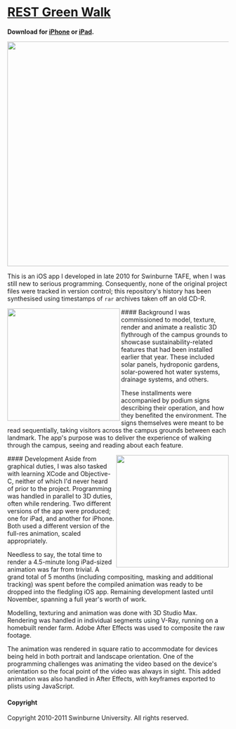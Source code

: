 [REST Green Walk]
=================

**Download for [iPhone] or [iPad].**

<a href="https://vimeo.com/141249918"><img src="https://raw.githubusercontent.com/Alhadis/REST-GreenWalk/static/watch-video.png" width="512" /></a>

This is an iOS app I developed in late 2010 for Swinburne TAFE, when I was still new to serious programming. Consequently, none of the original project files were tracked in version control; this repository's history has been synthesised using timestamps of `rar` archives taken off an old CD-R.

<img src="https://raw.githubusercontent.com/Alhadis/REST-GreenWalk/static/figure-1.jpg" align="left" width="256" />
#### Background
I was commissioned to model, texture, render and animate a realistic 3D flythrough of the campus grounds to showcase sustainability-related features that had been installed earlier that year. These included solar panels, hydroponic gardens, solar-powered hot water systems, drainage systems, and others.

These installments were accompanied by podium signs describing their operation, and how they benefited the environment. The signs themselves were meant to be read sequentially, taking visitors across the campus grounds between each landmark. The app's purpose was to deliver the experience of walking through the campus, seeing and reading about each feature.


<img src="https://raw.githubusercontent.com/Alhadis/REST-GreenWalk/static/figure-2.jpg" align="right" width="256" />
#### Development
Aside from graphical duties, I was also tasked with learning XCode and Objective-C, neither of which I'd never heard of prior to the project. Programming was handled in parallel to  3D duties, often while rendering. Two different versions of the app were produced; one for iPad, and another for iPhone. Both used a different version of the full-res animation, scaled appropriately.

Needless to say, the total time to render a 4.5-minute long iPad-sized animation was far from trivial. A grand total of 5 months (including compositing, masking and additional tracking) was spent before the compiled animation was ready to be dropped into the fledgling iOS app. Remaining development lasted until November, spanning a full year's worth of work.

Modelling, texturing and animation was done with 3D Studio Max. Rendering was handled in individual segments using V-Ray, running on a homebuilt render farm. Adobe After Effects was used to composite the raw footage.

The animation was rendered in square ratio to accommodate for devices being held in both portrait and landscape orientation. One of the programming challenges was animating the video based on the device's orientation so the focal point of the video was always in sight. This added animation was also handled in After Effects, with keyframes exported to plists using JavaScript.


#### Copyright
Copyright 2010-2011 Swinburne University. All rights reserved.


[Referenced Links]:_____________________________________________________________
[REST Green Walk]: https://vimeo.com/141249918
[iPhone]:          https://itunes.apple.com/au/app/id478687882
[iPad]:            https://itunes.apple.com/au/app/green-walk-hd/id479502843
